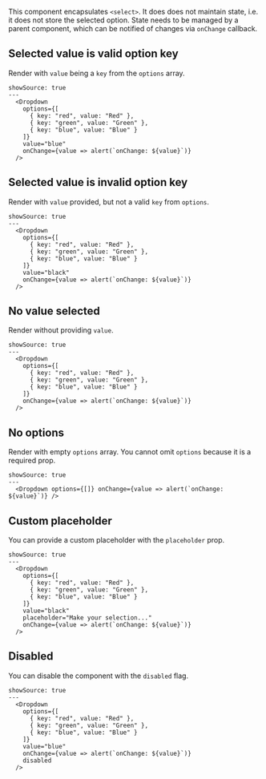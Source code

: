 This component encapsulates `<select>`. It does does not maintain state, i.e. it does not store the selected option. State needs to be managed by a parent component, which can be notified of changes via `onChange` callback.

## Selected value is valid option key

Render with `value` being a `key` from the `options` array.

```react
showSource: true
---
  <Dropdown
    options={[
      { key: "red", value: "Red" },
      { key: "green", value: "Green" },
      { key: "blue", value: "Blue" }
    ]}
    value="blue"
    onChange={value => alert(`onChange: ${value}`)}
  />
```

## Selected value is invalid option key

Render with `value` provided, but not a valid `key` from `options`.

```react
showSource: true
---
  <Dropdown
    options={[
      { key: "red", value: "Red" },
      { key: "green", value: "Green" },
      { key: "blue", value: "Blue" }
    ]}
    value="black"
    onChange={value => alert(`onChange: ${value}`)}
  />
```

## No value selected

Render without providing `value`.

```react
showSource: true
---
  <Dropdown
    options={[
      { key: "red", value: "Red" },
      { key: "green", value: "Green" },
      { key: "blue", value: "Blue" }
    ]}
    onChange={value => alert(`onChange: ${value}`)}
  />
```

## No options

Render with empty `options` array. You cannot omit `options` because it is a required prop.

```react
showSource: true
---
  <Dropdown options={[]} onChange={value => alert(`onChange: ${value}`)} />
```

## Custom placeholder

You can provide a custom placeholder with the `placeholder` prop.

```react
showSource: true
---
  <Dropdown
    options={[
      { key: "red", value: "Red" },
      { key: "green", value: "Green" },
      { key: "blue", value: "Blue" }
    ]}
    value="black"
    placeholder="Make your selection..."
    onChange={value => alert(`onChange: ${value}`)}
  />
```

## Disabled

You can disable the component with the `disabled` flag.

```react
showSource: true
---
  <Dropdown
    options={[
      { key: "red", value: "Red" },
      { key: "green", value: "Green" },
      { key: "blue", value: "Blue" }
    ]}
    value="blue"
    onChange={value => alert(`onChange: ${value}`)}
    disabled
  />
```